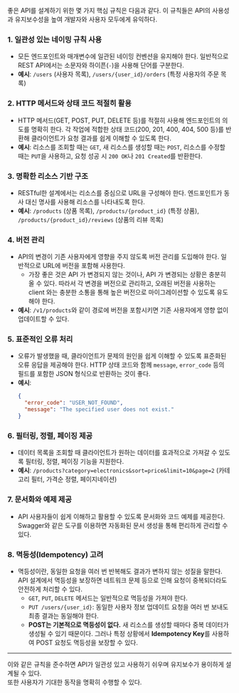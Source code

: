 좋은 API를 설계하기 위한 몇 가지 핵심 규칙은 다음과 같다. 이 규칙들은 API의 사용성과 유지보수성을 높여 개발자와 사용자 모두에게 유익하다.

### 1. **일관성 있는 네이밍 규칙 사용**
- 모든 엔드포인트와 매개변수에 일관된 네이밍 컨벤션을 유지해야 한다. 일반적으로 REST API에서는 소문자와 하이픈(`-`)을 사용해 단어를 구분한다.
- **예시**: `/users` (사용자 목록), `/users/{user_id}/orders` (특정 사용자의 주문 목록)

### 2. **HTTP 메서드와 상태 코드 적절히 활용**
- HTTP 메서드(GET, POST, PUT, DELETE 등)를 적절히 사용해 엔드포인트의 의도를 명확히 한다. 각 작업에 적합한 상태 코드(200, 201, 400, 404, 500 등)를 반환해 클라이언트가 요청 결과를 쉽게 이해할 수 있도록 한다.
- **예시**: 리소스를 조회할 때는 `GET`, 새 리소스를 생성할 때는 `POST`, 리소스를 수정할 때는 `PUT`을 사용하고, 요청 성공 시 `200 OK`나 `201 Created`를 반환한다.

### 3. **명확한 리소스 기반 구조**
- RESTful한 설계에서는 리소스를 중심으로 URL을 구성해야 한다. 엔드포인트가 동사 대신 명사를 사용해 리소스를 나타내도록 한다.
- **예시**: `/products` (상품 목록), `/products/{product_id}` (특정 상품), `/products/{product_id}/reviews` (상품의 리뷰 목록)

### 4. **버전 관리**
- API의 변경이 기존 사용자에게 영향을 주지 않도록 버전 관리를 도입해야 한다. 일반적으로 URL에 버전을 포함해 사용한다.
  - 가장 좋은 것은 API 가 변경되지 않는 것이나, API 가 변경되는 상황은 충분히 올 수 있다. 따라서 각 변경을 버전으로 관리하고, 오래된 버전을 사용하는 client 와는 충분한 소통을 통해 높은 버전으로 마이그레이션할 수 있도록 유도해야 한다.
- **예시**: `/v1/products`와 같이 경로에 버전을 포함시키면 기존 사용자에게 영향 없이 업데이트할 수 있다.

### 5. **표준적인 오류 처리**
- 오류가 발생했을 때, 클라이언트가 문제의 원인을 쉽게 이해할 수 있도록 표준화된 오류 응답을 제공해야 한다. HTTP 상태 코드와 함께 `message`, `error_code` 등의 필드를 포함한 JSON 형식으로 반환하는 것이 좋다.
- **예시**:
  ```json
  {
    "error_code": "USER_NOT_FOUND",
    "message": "The specified user does not exist."
  }
  ```

### 6. **필터링, 정렬, 페이징 제공**
- 데이터 목록을 조회할 때 클라이언트가 원하는 데이터를 효과적으로 가져갈 수 있도록 필터링, 정렬, 페이징 기능을 지원한다.
- **예시**: `/products?category=electronics&sort=price&limit=10&page=2` (카테고리 필터, 가격순 정렬, 페이지네이션)

### 7. **문서화와 예제 제공**
- API 사용자들이 쉽게 이해하고 활용할 수 있도록 문서화와 코드 예제를 제공한다. Swagger와 같은 도구를 이용하면 자동화된 문서 생성을 통해 편리하게 관리할 수 있다.


### 8. **멱등성(Idempotency) 고려**
- 멱등성이란, 동일한 요청을 여러 번 반복해도 결과가 변하지 않는 성질을 말한다. API 설계에서 멱등성을 보장하면 네트워크 문제 등으로 인해 요청이 중복되더라도 안전하게 처리할 수 있다.
    - `GET`, `PUT`, `DELETE` 메서드는 일반적으로 멱등성을 가져야 한다.
    - `PUT /users/{user_id}`: 동일한 사용자 정보 업데이트 요청을 여러 번 보내도 최종 결과는 동일해야 한다.
    - **POST는 기본적으로 멱등성이 없다.** 새 리소스를 생성할 때마다 중복 데이터가 생성될 수 있기 때문이다. 그러나 특정 상황에서 **Idempotency Key**를 사용하여 POST 요청도 멱등성을 보장할 수 있다.


---

이와 같은 규칙을 준수하면 API가 일관성 있고 사용하기 쉬우며 유지보수가 용이하게 설계될 수 있다.
<br>또한 사용자가 기대한 동작을 명확히 수행할 수 있다.